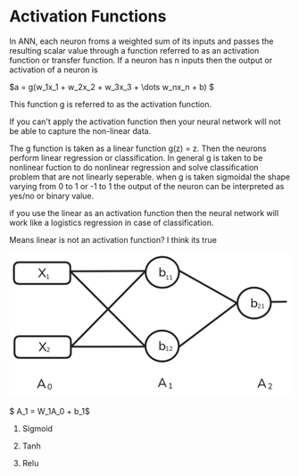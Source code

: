 # Activation Functions

In ANN, each neuron froms a weighted sum of its inputs and passes the resulting scalar value through a function referred to as an activation function or transfer function. If a neuron has n inputs then the output or activation of a neuron is 

$a = g(w_1x_1 + w_2x_2 + w_3x_3 + \dots w_nx_n + b) $

This function g is referred to as the activation function.

If you can't apply the activation function then your neural network will not be able to capture the non-linear data.

The g function is taken as a linear function   g(z) = z. Then the neurons perform linear regression or classification. In general g is taken to be nonlinear fuction to do nonlinear regression and solve classification problem that are not linearly seperable. when g is taken sigmoidal the shape varying from 0 to 1 or -1 to 1 the output of the neuron can be interpreted as yes/no or binary value.


if you use the linear as an activation function then the neural network will work like a logistics regression in case of classification. 

Means linear is not an activation function?
I think its true

![](../assets/16-activation-neuron-example.png)

$ A_1 = W_1A_0 + b_1$



1. Sigmoid

2. Tanh

3. Relu

